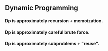 ## Dynamic Programming

#### Dp is approximately recursion + memoization.

#### Dp is approximately careful brute force.

#### Dp is approximately subproblems + "reuse".
